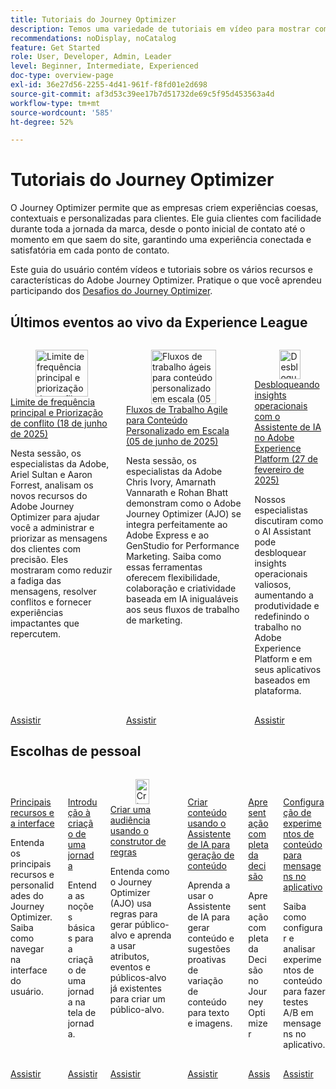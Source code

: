 ```yaml
---
title: Tutoriais do Journey Optimizer
description: Temos uma variedade de tutoriais em vídeo para mostrar como aproveitar os benefícios do Journey Optimizer.
recommendations: noDisplay, noCatalog
feature: Get Started
role: User, Developer, Admin, Leader
level: Beginner, Intermediate, Experienced
doc-type: overview-page
exl-id: 36e27d56-2255-4d41-961f-f8fd01e2d698
source-git-commit: af3d53c39ee17b7d51732de69c5f95d453563a4d
workflow-type: tm+mt
source-wordcount: '585'
ht-degree: 52%

---
```



# Tutoriais do Journey Optimizer

O Journey Optimizer permite que as empresas criem experiências coesas, contextuais e personalizadas para clientes. Ele guia clientes com facilidade durante toda a jornada da marca, desde o ponto inicial de contato até o momento em que saem do site, garantindo uma experiência conectada e satisfatória em cada ponto de contato.

Este guia do usuário contém vídeos e tutoriais sobre os vários recursos e características do Adobe Journey Optimizer. Pratique o que você aprendeu participando dos [Desafios do Journey Optimizer](https://experienceleague.adobe.com/pt-br/docs/journey-optimizer-learn/challenges/introduction-and-prerequisites).

<div id="recs-overview-body-1"></div>
<div id="recs-overview-body-2"></div>
<div id="recs-overview-body-3"></div>
<div id="recs-overview-body-4"></div>
<div id="recs-overview-body-5"></div>
<div id="recs-overview-body-6"></div>



## Últimos eventos ao vivo da Experience League

<!-- CARDS
* https://experienceleague.adobe.com/pt-br/docs/events/experience-league-live-recordings/episodes/exl-live-episode-06-18-25
  {title = Master Frequency Capping & Conflict Prioritization (June 18, 2025)}
  {description = In this session, Adobe experts Ariel Sultan and Aaron Forrest dove into new features in Adobe Journey Optimizer to help you govern and prioritize customer messages with precision. They showed how to reduce messaging fatigue, resolve conflicts, and deliver impactful experiences that resonate. }
* https://experienceleague.adobe.com/pt-br/docs/events/experience-league-live-recordings/episodes/exl-live-episode-40-2024-10-24
     {title = Agile Workflows for Personalized Content at Scale (June 05, 2025)}
     {description = In this session, Adobe experts Chris Ivory, Amarnath Vannarath, and Rohan Bhatt showcase how Adobe Journey Optimizer (AJO) seamlessly integrates with Adobe Express and GenStudio for Performance Marketing. Learn how these tools bring unparalleled flexibility, collaboration, and AI-powered creativity to your marketing workflows.}
* https://experienceleague.adobe.com/pt-br/docs/events/experience-league-live-recordings/episodes/exl-live-episode-02-27-25
     {title = Unlocking operational insights with AI Assistant in Adobe Experience Platform (February 27, 2025)}
     {description = ur experts discussed how AI Assistant can unlock valuable operational insights, boosting productivity and redefining work in Adobe Experience Platform and its platform-based applications.}

-->
<!-- START CARDS HTML - DO NOT MODIFY BY HAND -->
<div class="columns">
    <div class="column is-half-tablet is-half-desktop is-one-third-widescreen" aria-label="Master Frequency Capping & Conflict Prioritization (June 18, 2025)">
        <div class="card" style="height: 100%; display: flex; flex-direction: column; height: 100%;">
            <div class="card-image">
                <figure class="image x-is-16by9">
                    <a href="https://experienceleague.adobe.com/pt-br/docs/events/experience-league-live-recordings/episodes/exl-live-episode-06-18-25" title="Limite de frequência principal e priorização de conflitos (18 de junho de 2025)" target="_blank" rel="referrer">
                        <img class="is-bordered-r-small" src="https://video.tv.adobe.com/v/3464052/?format=jpeg&nocache=1750716557309" alt="Limite de frequência principal e priorização de conflitos (18 de junho de 2025)"
                             style="width: 100%; aspect-ratio: 16 / 9; object-fit: cover; overflow: hidden; display: block; margin: auto;">
                    </a>
                </figure>
            </div>
            <div class="card-content is-padded-small" style="display: flex; flex-direction: column; flex-grow: 1; justify-content: space-between;">
                <div class="top-card-content">
                    <p class="headline is-size-6 has-text-weight-bold">
                        <a href="https://experienceleague.adobe.com/pt-br/docs/events/experience-league-live-recordings/episodes/exl-live-episode-06-18-25" target="_blank" rel="referrer" title="Limite de frequência principal e priorização de conflitos (18 de junho de 2025)">Limite de frequência principal e Priorização de conflito (18 de junho de 2025)</a>
                    </p>
                    <p class="is-size-6">Nesta sessão, os especialistas da Adobe, Ariel Sultan e Aaron Forrest, analisam os novos recursos do Adobe Journey Optimizer para ajudar você a administrar e priorizar as mensagens dos clientes com precisão. Eles mostraram como reduzir a fadiga das mensagens, resolver conflitos e fornecer experiências impactantes que repercutem.</p>
                </div>
                <a href="https://experienceleague.adobe.com/pt-br/docs/events/experience-league-live-recordings/episodes/exl-live-episode-06-18-25" target="_blank" rel="referrer" class="spectrum-Button spectrum-Button--outline spectrum-Button--primary spectrum-Button--sizeM" style="align-self: flex-start; margin-top: 1rem;">
                    <span class="spectrum-Button-label has-no-wrap has-text-weight-bold">Assistir</span>
                </a>
            </div>
        </div>
    </div>
    <div class="column is-half-tablet is-half-desktop is-one-third-widescreen" aria-label="Agile Workflows for Personalized Content at Scale (June 05, 2025)">
        <div class="card" style="height: 100%; display: flex; flex-direction: column; height: 100%;">
            <div class="card-image">
                <figure class="image x-is-16by9">
                    <a href="https://experienceleague.adobe.com/pt-br/docs/events/experience-league-live-recordings/episodes/exl-live-episode-40-2024-10-24" title="Fluxos de trabalho ágeis para conteúdo personalizado em escala (05 de junho de 2025)" target="_blank" rel="referrer">
                        <img class="is-bordered-r-small" src="https://video.tv.adobe.com/v/3436457?format=jpeg&nocache=1750716557397" alt="Fluxos de trabalho ágeis para conteúdo personalizado em escala (05 de junho de 2025)"
                             style="width: 100%; aspect-ratio: 16 / 9; object-fit: cover; overflow: hidden; display: block; margin: auto;">
                    </a>
                </figure>
            </div>
            <div class="card-content is-padded-small" style="display: flex; flex-direction: column; flex-grow: 1; justify-content: space-between;">
                <div class="top-card-content">
                    <p class="headline is-size-6 has-text-weight-bold">
                        <a href="https://experienceleague.adobe.com/pt-br/docs/events/experience-league-live-recordings/episodes/exl-live-episode-40-2024-10-24" target="_blank" rel="referrer" title="Fluxos de trabalho ágeis para conteúdo personalizado em escala (05 de junho de 2025)">Fluxos de Trabalho Agile para Conteúdo Personalizado em Escala (05 de junho de 2025)</a>
                    </p>
                    <p class="is-size-6">Nesta sessão, os especialistas da Adobe Chris Ivory, Amarnath Vannarath e Rohan Bhatt demonstram como o Adobe Journey Optimizer (AJO) se integra perfeitamente ao Adobe Express e ao GenStudio for Performance Marketing. Saiba como essas ferramentas oferecem flexibilidade, colaboração e criatividade baseada em IA inigualáveis aos seus fluxos de trabalho de marketing.</p>
                </div>
                <a href="https://experienceleague.adobe.com/pt-br/docs/events/experience-league-live-recordings/episodes/exl-live-episode-40-2024-10-24" target="_blank" rel="referrer" class="spectrum-Button spectrum-Button--outline spectrum-Button--primary spectrum-Button--sizeM" style="align-self: flex-start; margin-top: 1rem;">
                    <span class="spectrum-Button-label has-no-wrap has-text-weight-bold">Assistir</span>
                </a>
            </div>
        </div>
    </div>
    <div class="column is-half-tablet is-half-desktop is-one-third-widescreen" aria-label="Unlocking operational insights with AI Assistant in Adobe Experience Platform (February 27, 2025)">
        <div class="card" style="height: 100%; display: flex; flex-direction: column; height: 100%;">
            <div class="card-image">
                <figure class="image x-is-16by9">
                    <a href="https://experienceleague.adobe.com/pt-br/docs/events/experience-league-live-recordings/episodes/exl-live-episode-02-27-25" title="Desbloquear insights operacionais com o Assistente de IA no Adobe Experience Platform (27 de fevereiro de 2025)" target="_blank" rel="referrer">
                        <img class="is-bordered-r-small" src="https://video.tv.adobe.com/v/3448635/?format=jpeg&nocache=1750716557312" alt="Desbloquear insights operacionais com o Assistente de IA no Adobe Experience Platform (27 de fevereiro de 2025)"
                             style="width: 100%; aspect-ratio: 16 / 9; object-fit: cover; overflow: hidden; display: block; margin: auto;">
                    </a>
                </figure>
            </div>
            <div class="card-content is-padded-small" style="display: flex; flex-direction: column; flex-grow: 1; justify-content: space-between;">
                <div class="top-card-content">
                    <p class="headline is-size-6 has-text-weight-bold">
                        <a href="https://experienceleague.adobe.com/pt-br/docs/events/experience-league-live-recordings/episodes/exl-live-episode-02-27-25" target="_blank" rel="referrer" title="Desbloquear insights operacionais com o Assistente de IA no Adobe Experience Platform (27 de fevereiro de 2025)">Desbloqueando insights operacionais com o Assistente de IA no Adobe Experience Platform (27 de fevereiro de 2025)</a>
                    </p>
                    <p class="is-size-6">Nossos especialistas discutiram como o AI Assistant pode desbloquear insights operacionais valiosos, aumentando a produtividade e redefinindo o trabalho no Adobe Experience Platform e em seus aplicativos baseados em plataforma.</p>
                </div>
                <a href="https://experienceleague.adobe.com/pt-br/docs/events/experience-league-live-recordings/episodes/exl-live-episode-02-27-25" target="_blank" rel="referrer" class="spectrum-Button spectrum-Button--outline spectrum-Button--primary spectrum-Button--sizeM" style="align-self: flex-start; margin-top: 1rem;">
                    <span class="spectrum-Button-label has-no-wrap has-text-weight-bold">Assistir</span>
                </a>
            </div>
        </div>
    </div>
</div>
<!-- END CARDS HTML - DO NOT MODIFY BY HAND -->

<div id="staff-picks-section">

## Escolhas de pessoal

<!-- CARDS

* https://experienceleague.adobe.com/pt-br/docs/journey-optimizer-learn/tutorials/introduction-to-journey-optimizer/key-capabilities-and-user-interface
* https://experienceleague.adobe.com/pt-br/docs/journey-optimizer-learn/tutorials/create-journeys/introduction-to-building-a-journey
* https://experienceleague.adobe.com/pt-br/docs/journey-optimizer-learn/tutorials/profiles-audiences-subscriptions/create-audiences-using-the-rule-builder
* https://experienceleague.adobe.com/pt-br/docs/journey-optimizer-learn/tutorials/content-management/ai-assistant/create-content-using-ai-assistant-for-content-generation
* https://experienceleague.adobe.com/pt-br/docs/journey-optimizer-learn/tutorials/decision-capabilities/decisioning/decisioning-end-to-end
* https://experienceleague.adobe.com/pt-br/docs/journey-optimizer-learn/tutorials/channels/in-app-channel/content-experiments-for-in-app-messages

-->
<!-- START CARDS HTML - DO NOT MODIFY BY HAND -->
<div class="columns">
    <div class="column is-half-tablet is-half-desktop is-one-third-widescreen" aria-label="Key capabilities and the user interface">
        <div class="card" style="height: 100%; display: flex; flex-direction: column; height: 100%;">
            <div class="card-image">
                <figure class="image x-is-16by9">
                    <a href="https://experienceleague.adobe.com/pt-br/docs/journey-optimizer-learn/tutorials/introduction-to-journey-optimizer/key-capabilities-and-user-interface" title="Principais recursos e a interface do usuário" target="_blank" rel="referrer">
                        <img class="is-bordered-r-small" src="https://video.tv.adobe.com/v/3430320?format=jpeg&nocache=1750716558140&captions=por_br" alt="Principais recursos e a interface do usuário"
                             style="width: 100%; aspect-ratio: 16 / 9; object-fit: cover; overflow: hidden; display: block; margin: auto;">
                    </a>
                </figure>
            </div>
            <div class="card-content is-padded-small" style="display: flex; flex-direction: column; flex-grow: 1; justify-content: space-between;">
                <div class="top-card-content">
                    <p class="headline is-size-6 has-text-weight-bold">
                        <a href="https://experienceleague.adobe.com/pt-br/docs/journey-optimizer-learn/tutorials/introduction-to-journey-optimizer/key-capabilities-and-user-interface" target="_blank" rel="referrer" title="Principais recursos e a interface do usuário">Principais recursos e a interface</a>
                    </p>
                    <p class="is-size-6">Entenda os principais recursos e personalidades do Journey Optimizer. Saiba como navegar na interface do usuário.</p>
                </div>
                <a href="https://experienceleague.adobe.com/pt-br/docs/journey-optimizer-learn/tutorials/introduction-to-journey-optimizer/key-capabilities-and-user-interface" target="_blank" rel="referrer" class="spectrum-Button spectrum-Button--outline spectrum-Button--primary spectrum-Button--sizeM" style="align-self: flex-start; margin-top: 1rem;">
                    <span class="spectrum-Button-label has-no-wrap has-text-weight-bold">Assistir</span>
                </a>
            </div>
        </div>
    </div>
    <div class="column is-half-tablet is-half-desktop is-one-third-widescreen" aria-label="Introduction to building a journey">
        <div class="card" style="height: 100%; display: flex; flex-direction: column; height: 100%;">
            <div class="card-image">
                <figure class="image x-is-16by9">
                    <a href="https://experienceleague.adobe.com/pt-br/docs/journey-optimizer-learn/tutorials/create-journeys/introduction-to-building-a-journey" title="Introdução à criação de uma jornada" target="_blank" rel="referrer">
                        <img class="is-bordered-r-small" src="https://video.tv.adobe.com/v/3430346?format=jpeg&nocache=1750716558129&captions=por_br" alt="Introdução à criação de uma jornada"
                             style="width: 100%; aspect-ratio: 16 / 9; object-fit: cover; overflow: hidden; display: block; margin: auto;">
                    </a>
                </figure>
            </div>
            <div class="card-content is-padded-small" style="display: flex; flex-direction: column; flex-grow: 1; justify-content: space-between;">
                <div class="top-card-content">
                    <p class="headline is-size-6 has-text-weight-bold">
                        <a href="https://experienceleague.adobe.com/pt-br/docs/journey-optimizer-learn/tutorials/create-journeys/introduction-to-building-a-journey" target="_blank" rel="referrer" title="Introdução à criação de uma jornada">Introdução à criação de uma jornada</a>
                    </p>
                    <p class="is-size-6">Entenda as noções básicas para a criação de uma jornada na tela de jornada.</p>
                </div>
                <a href="https://experienceleague.adobe.com/pt-br/docs/journey-optimizer-learn/tutorials/create-journeys/introduction-to-building-a-journey" target="_blank" rel="referrer" class="spectrum-Button spectrum-Button--outline spectrum-Button--primary spectrum-Button--sizeM" style="align-self: flex-start; margin-top: 1rem;">
                    <span class="spectrum-Button-label has-no-wrap has-text-weight-bold">Assistir</span>
                </a>
            </div>
        </div>
    </div>
    <div class="column is-half-tablet is-half-desktop is-one-third-widescreen" aria-label="Create an audience using the rule builder">
        <div class="card" style="height: 100%; display: flex; flex-direction: column; height: 100%;">
            <div class="card-image">
                <figure class="image x-is-16by9">
                    <a href="https://experienceleague.adobe.com/pt-br/docs/journey-optimizer-learn/tutorials/profiles-audiences-subscriptions/create-audiences-using-the-rule-builder" title="Criar um público-alvo usando o construtor de regras" target="_blank" rel="referrer">
                        <img class="is-bordered-r-small" src="https://video.tv.adobe.com/v/3430327?format=jpeg&nocache=1750716558079&captions=por_br" alt="Criar um público-alvo usando o construtor de regras"
                             style="width: 100%; aspect-ratio: 16 / 9; object-fit: cover; overflow: hidden; display: block; margin: auto;">
                    </a>
                </figure>
            </div>
            <div class="card-content is-padded-small" style="display: flex; flex-direction: column; flex-grow: 1; justify-content: space-between;">
                <div class="top-card-content">
                    <p class="headline is-size-6 has-text-weight-bold">
                        <a href="https://experienceleague.adobe.com/pt-br/docs/journey-optimizer-learn/tutorials/profiles-audiences-subscriptions/create-audiences-using-the-rule-builder" target="_blank" rel="referrer" title="Criar um público-alvo usando o construtor de regras">Criar uma audiência usando o construtor de regras</a>
                    </p>
                    <p class="is-size-6">Entenda como o Journey Optimizer (AJO) usa regras para gerar público-alvo e aprenda a usar atributos, eventos e públicos-alvo já existentes para criar um público-alvo.</p>
                </div>
                <a href="https://experienceleague.adobe.com/pt-br/docs/journey-optimizer-learn/tutorials/profiles-audiences-subscriptions/create-audiences-using-the-rule-builder" target="_blank" rel="referrer" class="spectrum-Button spectrum-Button--outline spectrum-Button--primary spectrum-Button--sizeM" style="align-self: flex-start; margin-top: 1rem;">
                    <span class="spectrum-Button-label has-no-wrap has-text-weight-bold">Assistir</span>
                </a>
            </div>
        </div>
    </div>
    <div class="column is-half-tablet is-half-desktop is-one-third-widescreen" aria-label="Create content using the AI Assistant for content generation">
        <div class="card" style="height: 100%; display: flex; flex-direction: column; height: 100%;">
            <div class="card-image">
                <figure class="image x-is-16by9">
                    <a href="https://experienceleague.adobe.com/pt-br/docs/journey-optimizer-learn/tutorials/content-management/ai-assistant/create-content-using-ai-assistant-for-content-generation" title="Crie conteúdo usando o Assistente de IA para geração de conteúdo" target="_blank" rel="referrer">
                        <img class="is-bordered-r-small" src="https://video.tv.adobe.com/v/3434640/?format=jpeg&nocache=1750716558123&captions=por_br" alt="Crie conteúdo usando o Assistente de IA para geração de conteúdo"
                             style="width: 100%; aspect-ratio: 16 / 9; object-fit: cover; overflow: hidden; display: block; margin: auto;">
                    </a>
                </figure>
            </div>
            <div class="card-content is-padded-small" style="display: flex; flex-direction: column; flex-grow: 1; justify-content: space-between;">
                <div class="top-card-content">
                    <p class="headline is-size-6 has-text-weight-bold">
                        <a href="https://experienceleague.adobe.com/pt-br/docs/journey-optimizer-learn/tutorials/content-management/ai-assistant/create-content-using-ai-assistant-for-content-generation" target="_blank" rel="referrer" title="Crie conteúdo usando o Assistente de IA para geração de conteúdo">Criar conteúdo usando o Assistente de IA para geração de conteúdo</a>
                    </p>
                    <p class="is-size-6">Aprenda a usar o Assistente de IA para gerar conteúdo e sugestões proativas de variação de conteúdo para texto e imagens.</p>
                </div>
                <a href="https://experienceleague.adobe.com/pt-br/docs/journey-optimizer-learn/tutorials/content-management/ai-assistant/create-content-using-ai-assistant-for-content-generation" target="_blank" rel="referrer" class="spectrum-Button spectrum-Button--outline spectrum-Button--primary spectrum-Button--sizeM" style="align-self: flex-start; margin-top: 1rem;">
                    <span class="spectrum-Button-label has-no-wrap has-text-weight-bold">Assistir</span>
                </a>
            </div>
        </div>
    </div>
    <div class="column is-half-tablet is-half-desktop is-one-third-widescreen" aria-label="Decisioning end-to-end walkthrough">
        <div class="card" style="height: 100%; display: flex; flex-direction: column; height: 100%;">
            <div class="card-image">
                <figure class="image x-is-16by9">
                    <a href="https://experienceleague.adobe.com/pt-br/docs/journey-optimizer-learn/tutorials/decision-capabilities/decisioning/decisioning-end-to-end" title="Decisão de uma apresentação completa" target="_blank" rel="referrer">
                        <img class="is-bordered-r-small" src="https://video.tv.adobe.com/v/3451100/?format=jpeg&nocache=1750716558108" alt="Decisão de uma apresentação completa"
                             style="width: 100%; aspect-ratio: 16 / 9; object-fit: cover; overflow: hidden; display: block; margin: auto;">
                    </a>
                </figure>
            </div>
            <div class="card-content is-padded-small" style="display: flex; flex-direction: column; flex-grow: 1; justify-content: space-between;">
                <div class="top-card-content">
                    <p class="headline is-size-6 has-text-weight-bold">
                        <a href="https://experienceleague.adobe.com/pt-br/docs/journey-optimizer-learn/tutorials/decision-capabilities/decisioning/decisioning-end-to-end" target="_blank" rel="referrer" title="Decisão de uma apresentação completa">Apresentação completa da decisão</a>
                    </p>
                    <p class="is-size-6">Apresentação completa da Decisão no Journey Optimizer</p>
                </div>
                <a href="https://experienceleague.adobe.com/pt-br/docs/journey-optimizer-learn/tutorials/decision-capabilities/decisioning/decisioning-end-to-end" target="_blank" rel="referrer" class="spectrum-Button spectrum-Button--outline spectrum-Button--primary spectrum-Button--sizeM" style="align-self: flex-start; margin-top: 1rem;">
                    <span class="spectrum-Button-label has-no-wrap has-text-weight-bold">Assistir</span>
                </a>
            </div>
        </div>
    </div>
    <div class="column is-half-tablet is-half-desktop is-one-third-widescreen" aria-label="Configure content experiments for in-app messages">
        <div class="card" style="height: 100%; display: flex; flex-direction: column; height: 100%;">
            <div class="card-image">
                <figure class="image x-is-16by9">
                    <a href="https://experienceleague.adobe.com/pt-br/docs/journey-optimizer-learn/tutorials/channels/in-app-channel/content-experiments-for-in-app-messages" title="Configurar experimentos de conteúdo para mensagens no aplicativo" target="_blank" rel="referrer">
                        <img class="is-bordered-r-small" src="https://video.tv.adobe.com/v/3445293/?format=jpeg&nocache=1750716558135&captions=por_br" alt="Configurar experimentos de conteúdo para mensagens no aplicativo"
                             style="width: 100%; aspect-ratio: 16 / 9; object-fit: cover; overflow: hidden; display: block; margin: auto;">
                    </a>
                </figure>
            </div>
            <div class="card-content is-padded-small" style="display: flex; flex-direction: column; flex-grow: 1; justify-content: space-between;">
                <div class="top-card-content">
                    <p class="headline is-size-6 has-text-weight-bold">
                        <a href="https://experienceleague.adobe.com/pt-br/docs/journey-optimizer-learn/tutorials/channels/in-app-channel/content-experiments-for-in-app-messages" target="_blank" rel="referrer" title="Configurar experimentos de conteúdo para mensagens no aplicativo">Configuração de experimentos de conteúdo para mensagens no aplicativo</a>
                    </p>
                    <p class="is-size-6">Saiba como configurar e analisar experimentos de conteúdo para fazer testes A/B em mensagens no aplicativo.</p>
                </div>
                <a href="https://experienceleague.adobe.com/pt-br/docs/journey-optimizer-learn/tutorials/channels/in-app-channel/content-experiments-for-in-app-messages" target="_blank" rel="referrer" class="spectrum-Button spectrum-Button--outline spectrum-Button--primary spectrum-Button--sizeM" style="align-self: flex-start; margin-top: 1rem;">
                    <span class="spectrum-Button-label has-no-wrap has-text-weight-bold">Assistir</span>
                </a>
            </div>
        </div>
    </div>
</div>
<!-- END CARDS HTML - DO NOT MODIFY BY HAND -->


